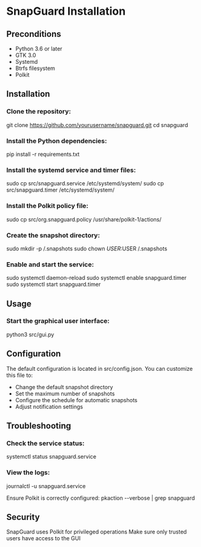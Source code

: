 # SnapGuard Installation

## Preconditions

- Python 3.6 or later  
- GTK 3.0  
- Systemd  
- Btrfs filesystem  
- Polkit  

## Installation

### Clone the repository:
   git clone https://github.com/yourusername/snapguard.git
   cd snapguard
   
### Install the Python dependencies:
pip install -r requirements.txt

### Install the systemd service and timer files:
sudo cp src/snapguard.service /etc/systemd/system/
sudo cp src/snapguard.timer /etc/systemd/system/

### Install the Polkit policy file:
sudo cp src/org.snapguard.policy /usr/share/polkit-1/actions/

### Create the snapshot directory:
sudo mkdir -p /.snapshots
sudo chown $USER:$USER /.snapshots

### Enable and start the service:
sudo systemctl daemon-reload
sudo systemctl enable snapguard.timer
sudo systemctl start snapguard.timer

## Usage

### Start the graphical user interface:
python3 src/gui.py

## Configuration
The default configuration is located in src/config.json.
You can customize this file to:
- Change the default snapshot directory
- Set the maximum number of snapshots
- Configure the schedule for automatic snapshots
- Adjust notification settings

## Troubleshooting
### Check the service status:
systemctl status snapguard.service

### View the logs:
journalctl -u snapguard.service

Ensure Polkit is correctly configured:
pkaction --verbose | grep snapguard

## Security
SnapGuard uses Polkit for privileged operations
Make sure only trusted users have access to the GUI

